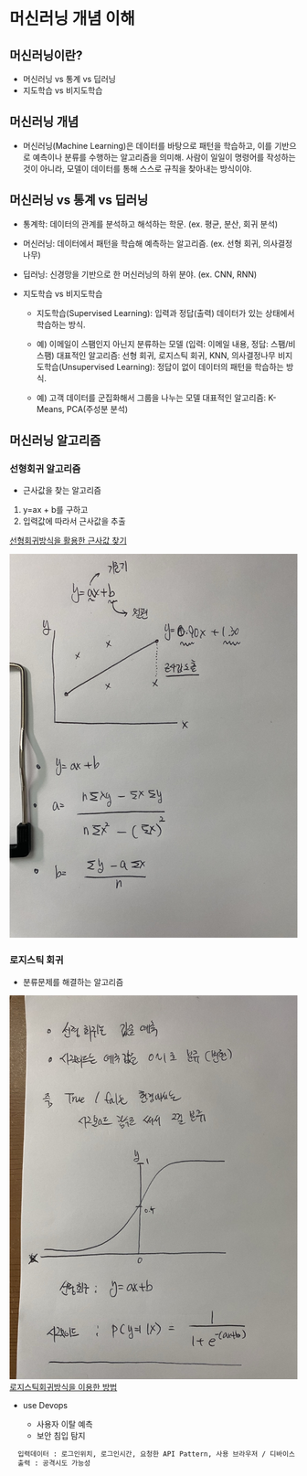 # 머신러닝 개념 이해

## 머신러닝이란?

- 머신러닝 vs 통계 vs 딥러닝
- 지도학습 vs 비지도학습

## 머신러닝 개념

- 머신러닝(Machine Learning)은 데이터를 바탕으로 패턴을 학습하고, 이를 기반으로 예측이나 분류를 수행하는 알고리즘을 의미해. 사람이 일일이 명령어를 작성하는 것이 아니라, 모델이 데이터를 통해 스스로 규칙을 찾아내는 방식이야.

## 머신러닝 vs 통계 vs 딥러닝

- 통계학: 데이터의 관계를 분석하고 해석하는 학문. (ex. 평균, 분산, 회귀 분석)
- 머신러닝: 데이터에서 패턴을 학습해 예측하는 알고리즘. (ex. 선형 회귀, 의사결정나무)
- 딥러닝: 신경망을 기반으로 한 머신러닝의 하위 분야. (ex. CNN, RNN)
- 지도학습 vs 비지도학습

  - 지도학습(Supervised Learning): 입력과 정답(출력) 데이터가 있는 상태에서 학습하는 방식.

  - 예) 이메일이 스팸인지 아닌지 분류하는 모델 (입력: 이메일 내용, 정답: 스팸/비스팸)
    대표적인 알고리즘: 선형 회귀, 로지스틱 회귀, KNN, 의사결정나무
    비지도학습(Unsupervised Learning): 정답이 없이 데이터의 패턴을 학습하는 방식.

  - 예) 고객 데이터를 군집화해서 그룹을 나누는 모델
    대표적인 알고리즘: K-Means, PCA(주성분 분석)

## 머신러닝 알고리즘

### 선형회귀 알고리즘

- 근사값을 찾는 알고리즘

1. y=ax + b를 구하고
2. 입력값에 따라서 근사값을 추출

[선형회귀방식을 활용한 근사값 찾기](./linear.go)

![linear](./public/linear.jpeg)

### 로지스틱 회귀

- 분류문제를 해결하는 알고리즘

![logistic](./public/logi.jpeg)
[로지스틱회귀방식을 이용한 방법](./logistic.go)

- use Devops

  - 사용자 이탈 예측
  - 보안 침입 탐지

```sh
  입력데이터 : 로그인위치, 로그인시간, 요청한 API Pattern, 사용 브라우저 / 디바이스
  출력 : 공격시도 가능성
```
